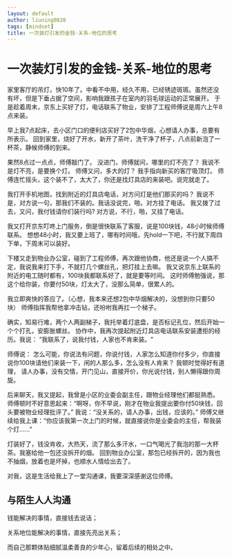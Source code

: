 ```yaml
---
layout: default
author: liuning0820
tags: [mindset]
title: 一次装灯引发的金钱-关系-地位的思考
---
```


# 一次装灯引发的金钱-关系-地位的思考

家里客厅的吊灯，快10年了。中看不中用，经久不用，已经锈迹斑斑。虽然还没有坏，但是下垂占据了空间，影响我跟孩子在室内的羽毛球运动的正常展开。
于是趁着周末，京东上买好了灯，电话联系了物业，安排了工程师傅说是周六上午8点来装。

早上我7点起床，去小区门口的便利店买好了2包中华烟，心想请人办事，总要有所表示。
回到家里，烧好了开水，新开了茶叶，洗干净了杯子，八点前新泡了一杯茶，静候师傅的到来。

果然8点过一点点，师傅敲门了。 没进门，师傅就问，哪里的灯不亮了？
我说不是灯不亮，是要换个灯。
师傅又问，多大的灯？
我手指向新买的客厅吸顶灯。
师傅连忙摇头，这个装不了，太大了，你还是找灯具店的来装吧。说完就走了。

我打开手机地图，找到附近的灯具店电话，对方问灯是他们那买的吗？ 我说不是，对方说一句，那我们不装的。我话没说完，啪，对方挂了电话。
我又拨了过去，又问，我付钱请你们装行吗? 对方说，不行，啪，又挂了电话。

我又打开京东叮咚上门服务，倒是很快联系了客服，说是100块钱，48小时候师傅联系。
想想48小时，我又要上班了，哪有时间哦，先hold一下吧，不行就下周四下单，下周末可以装好。

下楼又走到物业办公室，碰到了工程师傅，再次跟他协商，他还是说一个人搞不定，我说我来打下手，不就打几个螺丝孔，把灯挂上去嘛。
我又说京东上联系的附近的电工随时都有，100块我都联系好了，就是要等时间。
这时师傅勉强说，那这个给你装，你要付50块，灯太大了，没那么简单，很累人的。

我立即爽快的答应了。（心想，我本来还想2包中华烟解决的，没想到你只要50块）
师傅指挥我帮他拿冲击钻，还吩咐我再扛一个梯子。

确实，知易行难，两个人两副梯子，我托举着灯底盘，是否标记孔位，然后开始一个个打孔，安膨胀螺丝。
协作中，我再次提起附近灯具店电话联系安装遭拒的经历。我说： ”我联系了，说我付钱，人家也不肯来装。"

师傅说： 怎么可能，你说法有问题，你说付钱，人家怎么知道你付多少，你直接说你100块请他们来装一下，闲的人那么多，怎么没有人肯来？
我顿时觉得好有道理， 请人办事，没有交情，开门见山，直接开价，你光说付钱，别人懒得跟你周旋。

后来聊天，我又提起，我曾是小区的业委会副主任，跟物业经理他们都挺熟悉。
师傅顿时不好意思起来：“啊呀，你不早说，刚才在物业我提出要你付50块钱，回头要被物业经理批评了。”
我说：“没关系的，请人办事，出钱，应该的。”
师傅又继续给我上课：“你应该我第一次上门的时候，就直接说你是业委会的主任，帮我装个灯......”

灯装好了，钱没肯收，大热天，流了那么多汗水，一口气喝光了我泡的那一大杯茶。我塞给他一包还没拆开的烟。
回到物业办公室，那包已经拆开的，因为我也不抽烟，放着也是坏掉，也顺水人情给出去了。

对我，这是生活给我上了一堂沟通课，我要深深感谢这位师傅。

## 与陌生人人沟通

钱能解决的事情，直接钱去说话；

关系地位能解决的事情，直接先亮出关系；

而自己那颗体贴细腻温柔善良的少年心，留着后续的相处之中。

